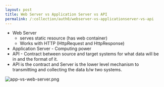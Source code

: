 ```yaml
---
layout: post
title: Web Server vs Application Server vs API
permalink: /:collection/auth0/webserver-vs-applicationserver-vs-api
---
```


- Web Server
	- serves static resource (has web container)
	- Works with HTTP (HttpRequest and HttpResponse)
- Application Server - Computing power
- API - Contract between source and target systems for what data will be in and the format of it.
- API is the contract and Server is the lower level mechanism to transmitting and collecting the data b/w two systems.

![app-vs-web-server.png]({{site.cdn}}/auth0/app-vs-web-server.png)
